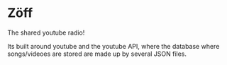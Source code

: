 Zöff
====

The shared youtube radio!

Its built around youtube and the youtube API, where the database where songs/videoes are stored are made up by several JSON files.

